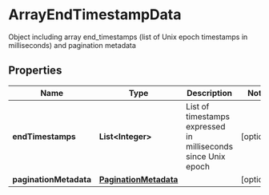 

# ArrayEndTimestampData

Object including array end_timestamps (list of Unix epoch timestamps in milliseconds) and pagination metadata

## Properties

Name | Type | Description | Notes
------------ | ------------- | ------------- | -------------
**endTimestamps** | **List&lt;Integer&gt;** | List of timestamps expressed in milliseconds since Unix epoch |  [optional]
**paginationMetadata** | [**PaginationMetadata**](PaginationMetadata.md) |  |  [optional]




